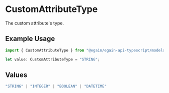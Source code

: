 # CustomAttributeType

The custom attribute's type.

## Example Usage

```typescript
import { CustomAttributeType } from "@egain/egain-api-typescript/models";

let value: CustomAttributeType = "STRING";
```

## Values

```typescript
"STRING" | "INTEGER" | "BOOLEAN" | "DATETIME"
```